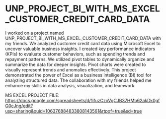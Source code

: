 # UNP_PROJECT_BI_WITH_MS_EXCEL_CUSTOMER_CREDIT_CARD_DATA

I worked on a project named UNP_PROJECT_BI_WITH_MS_EXCEL_CUSTOMER_CREDIT_CARD_DATA with my friends.
We analyzed customer credit card data using Microsoft Excel to uncover valuable business insights.
I created key performance indicators (KPIs) to evaluate customer behaviors, such as spending trends and repayment patterns.
We utilized pivot tables to dynamically organize and summarize the data for deeper insights.
Pivot charts were created to visually represent trends and anomalies effectively.
This project demonstrated the power of Excel as a business intelligence (BI) tool for analyzing structured data.
The collaboration with my friends helped me enhance my skills in data analysis, visualization, and teamwork.

MS EXCEL PROJECT FILE: https://docs.google.com/spreadsheets/d/1ifuzCzoVgCJB37HMb62akDk0gfG0cJng/edit?usp=sharing&ouid=106376884833808143561&rtpof=true&sd=true
